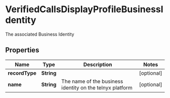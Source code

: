 

# VerifiedCallsDisplayProfileBusinessIdentity

The associated Business Identity

## Properties

Name | Type | Description | Notes
------------ | ------------- | ------------- | -------------
**recordType** | **String** |  |  [optional]
**name** | **String** | The name of the business identity on the telnyx platform |  [optional]



